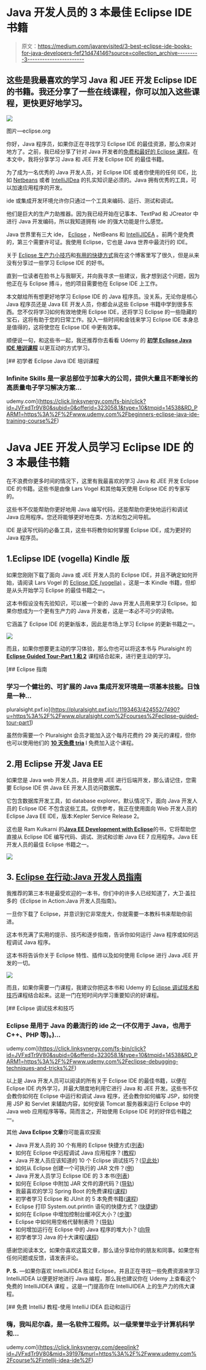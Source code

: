 # Java 开发人员的 3 本最佳 Eclipse IDE 书籍

> 原文：<https://medium.com/javarevisited/3-best-eclipse-ide-books-for-java-developers-fef21d474146?source=collection_archive---------3----------------------->

## 这些是我最喜欢的学习 Java 和 JEE 开发 Eclipse IDE 的书籍。我还分享了一些在线课程，你可以加入这些课程，更快更好地学习。

[![](img/537b54fbb9e59a165b7f7f057978d42c.png)](https://www.eclipse.org/)

图片—eclipse.org

你好，Java 程序员，如果你正在寻找学习 Eclipse IDE 的最佳资源，那么你来对地方了。之前，我已经分享了针对 Java 开发者的[免费和最好的 Eclipse 课程](/javarevisited/6-free-best-eclipse-ide-courses-for-java-programmers-1229ee9e5d87)。在本文中，我将分享学习 Java 和 JEE 开发 Eclipse IDE 的最佳书籍。

为了成为一名优秀的 Java 开发人员，对 Eclipse IDE 或者你使用的任何 IDE，比如 [Netbeans](https://javarevisited.blogspot.com/2017/03/10-tools-used-by-java-programming-Developers.html) 或者 [IntelliJIDea](https://javarevisited.blogspot.com/2018/09/top-5-courses-to-learn-intellij-idea-java-and-android-development.html) 的扎实知识是必须的。Java 拥有优秀的工具，可以加速应用程序的开发。

ide 或集成开发环境允许你只通过一个工具来编码、运行、测试和调试。

他们是巨大的生产力助推器。因为我已经开始在记事本、TextPad 和 JCreator 中进行 Java 开发编码，所以我知道拥有 ide 的强大功能是什么感觉。

Java 世界里有三大 ide， [Eclipse](https://javarevisited.blogspot.com/2020/05/top-5-courses-to-learn-eclipse-ide-for-java-developers.html) ，NetBeans 和 [IntelliJIDEA](/javarevisited/7-best-courses-to-learn-intellij-idea-for-beginners-and-experienced-java-programmers-2e9aa9bb0c05) 。前两个是免费的，第三个需要许可证。我使用 Eclipse，它也是 Java 世界中最流行的 IDE。

关于 [Eclipse 生产力小技巧](http://javarevisited.blogspot.com/2011/07/java-debugging-tutorial-example-tips.html)和[有用的快捷方式](http://javarevisited.blogspot.com/2010/10/eclipse-tutorial-most-useful-eclipse.html)我在这个博客里写了很久，但是从来没有分享过一些学习 Eclipse IDE 的好书。

直到一位读者在脸书上与我聊天，并向我寻求一些建议，我才想到这个问题，因为他正在与 Eclipse 搏斗，他的项目需要他在 Eclipse IDE 上工作。

本文献给所有想更好地学习 Eclipse IDE 的 Java 程序员。没关系，无论你是核心 Java 程序员还是 Java EE 开发人员，你都会从这些 Eclipse 书籍中学到很多东西。您不仅将学习如何有效地使用 Eclipse IDE，还将学习 Eclipse 的一些隐藏的宝石，这将有助于您的日常工作。投入一些时间和金钱来学习 Eclipse IDE 本身总是值得的，这将使您在 Eclipse IDE 中更有效率。

顺便说一句，和这些书一起，我还推荐你去看看 Udemy 的 [**初学 Eclipse Java IDE 培训课程**](https://click.linksynergy.com/fs-bin/click?id=JVFxdTr9V80&subid=0&offerid=323058.1&type=10&tmpid=14538&RD_PARM1=https%3A%2F%2Fwww.udemy.com%2Fbeginners-eclipse-java-ide-training-course%2F) 以更互动的方式学习。

[](https://click.linksynergy.com/fs-bin/click?id=JVFxdTr9V80&subid=0&offerid=323058.1&type=10&tmpid=14538&RD_PARM1=https%3A%2F%2Fwww.udemy.com%2Fbeginners-eclipse-java-ide-training-course%2F) [## 初学者 Eclipse Java IDE 培训课程

### Infinite Skills 是一家总部位于加拿大的公司，提供大量且不断增长的高质量电子学习解决方案…

udemy.com](https://click.linksynergy.com/fs-bin/click?id=JVFxdTr9V80&subid=0&offerid=323058.1&type=10&tmpid=14538&RD_PARM1=https%3A%2F%2Fwww.udemy.com%2Fbeginners-eclipse-java-ide-training-course%2F) 

# Java JEE 开发人员学习 Eclipse IDE 的 3 本最佳书籍

在不浪费你更多时间的情况下，这里有我最喜欢的学习 Java 和 JEE 开发 Eclipse IDE 的书籍。这些书是由像 Lars Vogel 和其他每天使用 Eclipse IDE 的专家写的。

这些书不仅能帮助你更好地用 Java 编写代码，还能帮助你更快地运行和调试 Java 应用程序。您还将能够更好地在类、方法和包之间导航。

IDE 是读写代码的必备工具，这些书将教你如何掌握 Eclipse IDE，成为更好的 Java 程序员。

## 1.Eclipse IDE (vogella) Kindle 版

如果您刚刚下载了面向 Java 或 JEE 开发人员的 Eclipse IDE，并且不确定如何开始，请阅读 Lars Vogel 的 [Eclipse IDE (vogella)](http://www.amazon.com/Eclipse-IDE-vogella-Lars-Vogel-ebook/dp/B006O1J39S/?tag=javamysqlanta-20) 。这是一本 Kindle 书籍，但却是从头开始学习 Eclipse 的最佳书籍之一。

这本书假设没有先验知识，可以被一个新的 Java 开发人员用来学习 Eclipse。如果你想成为一个更有生产力的 Java 开发者，这是一本必不可少的读物。

它涵盖了 Eclipse IDE 的更新版本，因此是市场上学习 Eclipse 的更新书籍之一。

[![](img/659da177faa431cc23f69119419a52c1.png)](http://www.amazon.com/Eclipse-IDE-vogella-Lars-Vogel-ebook/dp/B006O1J39S/?tag=javamysqlanta-20)

而且，如果你想要更主动的学习体验，那么你也可以将这本书与 Pluralsight 的[**Eclipse Guided Tour-Part 1 和 2**](https://pluralsight.pxf.io/c/1193463/424552/7490?u=https%3A%2F%2Fwww.pluralsight.com%2Fcourses%2Feclipse-guided-tour-part1) 课程结合起来，进行更主动的学习。

[](https://pluralsight.pxf.io/c/1193463/424552/7490?u=https%3A%2F%2Fwww.pluralsight.com%2Fcourses%2Feclipse-guided-tour-part1) [## Eclipse 指南

### 学习一个健壮的、可扩展的 Java 集成开发环境是一项基本技能。日蚀是一种…

pluralsight.pxf.io](https://pluralsight.pxf.io/c/1193463/424552/7490?u=https%3A%2F%2Fwww.pluralsight.com%2Fcourses%2Feclipse-guided-tour-part1) 

虽然你需要一个 Pluralsight 会员才能加入这个每月花费约 29 美元的课程，但你也可以使用他们的 [**10 天免费 tria**](https://pluralsight.pxf.io/c/1193463/424552/7490?u=https%3A%2F%2Fwww.pluralsight.com%2Fpricing%2Ffree-trial) l 免费加入这个课程。

## 2.**用 Eclipse 开发 Java EE**

如果您是 Java web 开发人员，并且使用 JEE 进行后端开发，那么请记住，您需要 Eclipse IDE 供 Java EE 开发人员访问数据库。

它包含数据库开发工具，如 database explorer。默认情况下，面向 Java 开发人员的 Eclipse IDE 不包含这些工具。仅供参考，我正在使用面向 Web 开发人员的 Eclipse Java EE IDE，版本:Kepler Service Release 2。

这也是 Ram Kulkarni 的[**Java EE Development with Eclipse**](http://www.amazon.com/Java-Development-Eclipse-Ram-Kulkarni-ebook/dp/B014HFNB40/?tag=javamysqlanta-20)的书，它将帮助您直接从 Eclipse IDE 编写代码、调试、测试和诊断 Java EE 7 应用程序。Java EE 开发人员的最佳 Eclipse 书籍之一。

[![](img/a1f3b66371e1816d3e7c8618a3e55f1e.png)](http://www.amazon.com/Java-Development-Eclipse-Ram-Kulkarni-ebook/dp/B014HFNB40/?tag=javamysqlanta-20)

## 3. [Eclipse 在行动:Java 开发人员指南](http://www.amazon.com/Eclipse-Action-Guide-Java-Developer/dp/1930110960?tag=javamysqlanta-20)

我推荐的第三本书是最受欢迎的一本书，你们中的许多人已经知道了，大卫·盖拉多的《Eclipse in Action:Java 开发人员指南》。

一旦你下载了 Eclipse，并意识到它非常庞大，你就需要一本教科书来帮助你前进。

这本书充满了实用的提示、技巧和逐步指南，告诉你如何运行 Java 程序或如何远程调试 Java 程序。

这本书将告诉你关于 Eclipse 特性、插件以及如何使用 Eclipse 进行 Java JEE 开发的一切。

[![](img/6e84cda6ae539c5b2c68a6253895691e.png)](http://www.amazon.com/Eclipse-Action-Guide-Java-Developer/dp/1930110960?tag=javamysqlanta-20)

而且，如果你需要一门课程，我建议你把这本书和 Udemy 的 [Eclipse 调试技术和技巧](https://click.linksynergy.com/fs-bin/click?id=JVFxdTr9V80&subid=0&offerid=323058.1&type=10&tmpid=14538&RD_PARM1=https%3A%2F%2Fwww.udemy.com%2Feclipse-debugging-techniques-and-tricks%2F)课程结合起来。这是一门在短时间内学习重要知识的好课程。

[](https://click.linksynergy.com/fs-bin/click?id=JVFxdTr9V80&subid=0&offerid=323058.1&type=10&tmpid=14538&RD_PARM1=https%3A%2F%2Fwww.udemy.com%2Feclipse-debugging-techniques-and-tricks%2F) [## Eclipse 调试技术和技巧

### Eclipse 是用于 Java 的最流行的 ide 之一(不仅用于 Java，也用于 C++、PHP 等)。)…

udemy.com](https://click.linksynergy.com/fs-bin/click?id=JVFxdTr9V80&subid=0&offerid=323058.1&type=10&tmpid=14538&RD_PARM1=https%3A%2F%2Fwww.udemy.com%2Feclipse-debugging-techniques-and-tricks%2F) 

以上是 Java 开发人员可以阅读的所有关于 Eclipse IDE 的最佳书籍，以便在 Eclipse IDE 内外学习，并最大限度地利用它进行 Java 和 JEE 开发。这些书不仅会教你如何在 Eclipse 中运行和调试 Java 程序，还会教你如何编写 JSP，如何使用 JSP 和 Servlet 来辅助内容，如何安装 Tomcat 服务器来运行 Eclipse 中的 Java web 应用程序等等。简而言之，开始使用 Eclipse IDE 时的好伴侣书籍之一。

其他 **Java Eclipse 文章**你可能喜欢探索

*   Java 开发人员的 30 个有用的 Eclipse 快捷方式([列表](http://javarevisited.blogspot.com/2010/10/eclipse-tutorial-most-useful-eclipse.html))
*   如何在 Eclipse 中远程调试 Java 应用程序？([教程](http://javarevisited.blogspot.sg/2011/02/how-to-setup-remote-debugging-in.html))
*   Java 开发人员应该知道的 10 个 Eclipse 调试技巧？([见此处](http://javarevisited.blogspot.com/2011/07/java-debugging-tutorial-example-tips.html))
*   如何从 Eclipse 创建一个可执行的 JAR 文件？([例](http://java67.com/2014/04/how-to-make-executable-jar-file-in-Java-Eclipse.html))
*   Java 开发人员学习 Eclipse IDE 的 3 本书([列表](http://javarevisited.blogspot.com/2016/03/3-books-to-learn-eclipse-ide-for-java-jee-programmers.html))
*   如何在 Eclipse 中附加 JAR 文件的源代码？([导轨](http://javarevisited.blogspot.com/2012/12/how-to-attach-source-in-eclipse-Jar-JDK-debugging.html))
*   我最喜欢的学习 Spring Boot 的免费课程([课程](/javarevisited/10-free-spring-boot-tutorials-and-courses-for-java-developers-53dfe084587e))
*   初学者学习 Eclipse 和 JUnit 的 5 本免费书籍([课程](https://www.java67.com/2018/02/5-free-eclipse-and-junit-online-courses-java-developers.html))
*   Eclipse 打印 System.out.println 语句的快捷方式？([快捷键](http://javarevisited.blogspot.com/2012/10/eclipse-shortcut-to-systemoutprintln-in-java.html))
*   如何在 Eclipse 中增加控制台缓冲区大小？([步骤](http://javarevisited.blogspot.com/2013/03/how-to-increase-console-buffer-size-in.html))
*   Eclipse 中如何用空格代替制表符？([导轨](http://javarevisited.blogspot.com/2016/06/how-to-make-eclipse-use-spaces-instead.html))
*   如何增加运行在 Eclipse 中的 Java 程序的堆大小？([向导](http://www.java67.com/2016/02/how-to-increase-heap-size-of-java-program-eclipse-command-line.html)
*   初学者学习 Java 的十大课程([课程](/javarevisited/top-5-java-online-courses-for-beginners-best-of-lot-1e1e240a758))

感谢您阅读本文。如果你喜欢这篇文章，那么请分享给你的朋友和同事。如果您有任何问题或反馈，请发表评论。

**P. S.** —如果你喜欢 IntelliJIDEA 胜过 Eclipse，并且正在寻找一些免费资源来学习 IntelliJIDEA 以便更好地进行 Java 编程，那么我也建议你在 Udemy 上查看这个免费的 IntelliJIDEA 课程 。这是一门提高你在 IntelliJIDEA 上的生产力的伟大课程。

[](https://click.linksynergy.com/deeplink?id=JVFxdTr9V80&mid=39197&murl=https%3A%2F%2Fwww.udemy.com%2Fcourse%2Fintellij-idea-ide%2F) [## 免费 IntelliJ 教程-使用 IntelliJ IDEA 启动和运行

### 嗨，我叫尼尔森，是一名软件工程师。以一级荣誉毕业于计算机科学和…

udemy.com](https://click.linksynergy.com/deeplink?id=JVFxdTr9V80&mid=39197&murl=https%3A%2F%2Fwww.udemy.com%2Fcourse%2Fintellij-idea-ide%2F)